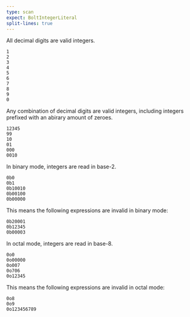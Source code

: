 ```yaml
---
type: scan
expect: BoltIntegerLiteral
split-lines: true
---
```


All decimal digits are valid integers.

    1
    2
    3
    4
    5
    6
    7
    8
    9
    0

Any combination of decimal digits are valid integers, including integers
prefixed with an abirary amount of zeroes.

    12345
    99
    10
    01
    000
    0010

In binary mode, integers are read in base-2.

    0b0
    0b1
    0b10010
    0b00100
    0b00000

This means the following expressions are invalid in binary mode:

    0b20001
    0b12345
    0b00003

In octal mode, integers are read in base-8.

    0o0
    0o00000
    0o007
    0o706
    0o12345

This means the following expressions are invalid in octal mode:

    0o8
    0o9
    0o123456789

